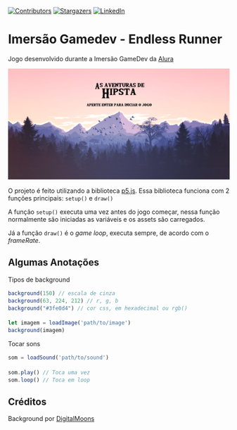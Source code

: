[![Contributors][contributors-shield]][contributors-url]
[![Stargazers][stars-shield]][stars-url]
[![LinkedIn][linkedin-shield]][linkedin-url]

# Imersão Gamedev - Endless Runner

Jogo desenvolvido durante a Imersão GameDev da [Alura](https://www.alura.com.br/)

<p style="text-align: center">
  <img src="images/thumbnail.png" alt="As aventuras de Hipsta">
</p>

O projeto é feito utilizando a biblioteca [p5.js](https://p5js.org/). Essa biblioteca funciona com 2 funções principais: `setup()` e `draw()`

A função `setup()` executa uma vez antes do jogo começar, nessa função normalmente são iniciadas as variáveis e os assets são carregados.

Já a função `draw()` é o *game loop*, executa sempre, de acordo com o *frameRate*.

## Algumas Anotações

Tipos de background

```js
background(150) // escala de cinza
background(63, 224, 212) // r, g, b
background("#3fe0d4") // cor css, em hexadecimal ou rgb()

let imagem = loadImage('path/to/image')
background(imagem)
```

Tocar sons

```js
som = loadSound('path/to/sound')

som.play() // Toca uma vez
som.loop() // Toca em loop
```

## Créditos

Background por [DigitalMoons](https://digitalmoons.itch.io/parallax-forest-background)

[contributors-shield]: https://img.shields.io/github/contributors/guilhermebalog/imersao-gamedev.svg?style=flat-square
[contributors-url]: https://github.com/guilhermebalog/imersao-gamedev/graphs/contributors
[stars-shield]: https://img.shields.io/github/stars/guilhermebalog/imersao-gamedev.svg?style=flat-square
[stars-url]: https://github.com/guilhermebalog/imersao-gamedev/stargazers
[linkedin-shield]: https://img.shields.io/badge/-LinkedIn-black.svg?style=flat-square&logo=linkedin&colorB=555
[linkedin-url]: https://linkedin.com/in/guilherme-balog-gardino-233ab2186
